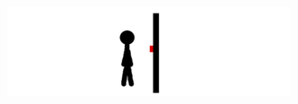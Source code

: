 <img src="https://raw.githubusercontent.com/MCMH2000/MCMH2000/main/Kanalbanneranimationklein.gif" alt="banner" width="850"/>
